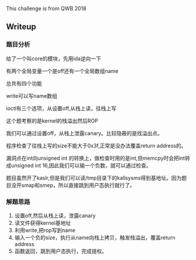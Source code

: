 This challenge is from QWB 2018



## Writeup

### 题目分析

给了一个叫core的模块，先用ida逆向一下

有两个全局变量一个是off还有一个全局数组name

总共有四个功能

write可以写name数组

ioctl有三个选项，从设置off,从栈上读，往栈上写

这个题考察的是kernel的栈溢出然后ROP

我们可以通过设置off，从栈上泄露canary。比较隐蔽的是找溢出点。

程序检查了往栈上写的size不能大于0x3f,正常是没办法覆盖return address的。

漏洞点在int向unsigned int 的转换上，做检查时用的是int,但memcpy时会把int转成unsigned int 16,因此我们可以输一个负数，就可以通过检查。

题目虽然开了kaslr,但是我们可以读/tmp目录下的kallsysms得到基地址。因为题目没开smap和smep，所以直接跳到用户态执行就行了。

### 解题思路

1. 设置off,然后从栈上读，泄露canary
2. 读文件获得kernel基地址
3. 利用write,把rop写到name
4. 输入一个负的size，执行从name向栈上拷贝，触发栈溢出，覆盖return address
5. 函数返回，跳到用户态执行，完成提权。
